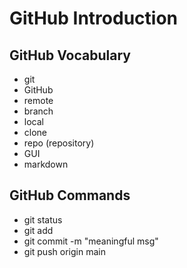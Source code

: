 # GitHub Introduction

## GitHub Vocabulary
- git
- GitHub
- remote
- branch
- local
- clone
- repo (repository)
- GUI
- markdown

## GitHub Commands
- git status
- git add <file-name>
- git commit -m "meaningful msg"
- git push origin main
